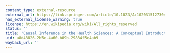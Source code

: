 ```yaml
---
content_type: external-resource
external_url: https://link.springer.com/article/10.1023/A:1020315127304
has_external_license_warning: true
license: https://en.wikipedia.org/wiki/All_rights_reserved
status: ''
title: 'Causal Inference in the Health Sciences: A Conceptual Introduction'
uid: a8d43826-2b5e-4a60-b09b-29884f5e4ab9
wayback_url: ''
---
```

